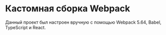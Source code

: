 # Кастомная сборка Webpack

Данный проект был настроен вручную с помощью Webpack 5.64, Babel, TypeScript и React. 